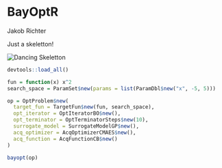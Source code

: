 BayOptR
================
Jakob Richter

Just a skeletton\!

![Dancing Skeletton](https://i.imgur.com/JODHF99.gif)

``` r
devtools::load_all()

fun = function(x) x^2
search_space = ParamSet$new(params = list(ParamDbl$new("x", -5, 5)))

op = OptProblem$new(
  target_fun = TargetFun$new(fun, search_space),
  opt_iterator = OptIteratorBO$new(),
  opt_terminator = OptTerminatorSteps$new(10),
  surrogate_model = SurrogateModelGP$new(),
  acq_optimizer = AcqOptimizerCMAES$new(),
  acq_function = AcqFunctionCB$new()
)

bayopt(op)
```
